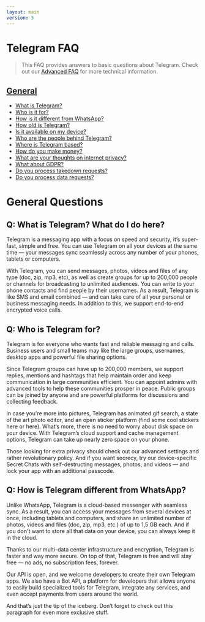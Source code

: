 ```yaml
---
layout: main
version: 5
---
```


# Telegram FAQ

> This FAQ provides answers to basic questions about Telegram.
  Check out our [Advanced FAQ](/wiki/faq) for more technical information.
 
## [General](#general)

* [What is Telegram?](#general_1) 
* [Who is it for?](#general_2)
* [How is it different from WhatsApp?](#general_3)
* [How old is Telegram?](#)
* [Is it available on my device?](#)
* [Who are the people behind Telegram?](#)
* [Where is Telegram based?](#)
* [How do you make money?](#)
* [What are your thoughts on internet privacy?](#)
* [What about GDPR?](#)
* [Do you process takedown requests?](#)
* [Do you process data requests?](#)

# <a name="general" /> General Questions

## <a name="general_1" /> Q: What is Telegram? What do I do here?
Telegram is a messaging app with a focus on speed and security, it’s super-fast, simple and free. 
You can use Telegram on all your devices at the same time — your messages sync seamlessly across any number of your phones, tablets or computers.

With Telegram, you can send messages, photos, videos and files of any type (doc, zip, mp3, etc), as well as create groups for up to 200,000 people or channels for broadcasting to unlimited audiences. 
You can write to your phone contacts and find people by their usernames. 
As a result, Telegram is like SMS and email combined — and can take care of all your personal or business messaging needs. In addition to this, we support end-to-end encrypted voice calls.



## <a name="general_2" /> Q: Who is Telegram for?
Telegram is for everyone who wants fast and reliable messaging and calls. Business users and small teams may like the large groups, usernames, desktop apps and powerful file sharing options.

Since Telegram groups can have up to 200,000 members, we support replies, mentions and hashtags that help maintain order and keep communication in large communities efficient. You can appoint admins with advanced tools to help these communities prosper in peace. Public groups can be joined by anyone and are powerful platforms for discussions and collecting feedback.

In case you're more into pictures, Telegram has animated gif search, a state of the art photo editor, and an open sticker platform (find some cool stickers here or here). What‘s more, there is no need to worry about disk space on your device. With Telegram’s cloud support and cache management options, Telegram can take up nearly zero space on your phone.

Those looking for extra privacy should check out our advanced settings and rather revolutionary policy. And if you want secrecy, try our device-specific Secret Chats with self-destructing messages, photos, and videos — and lock your app with an additional passcode.


## <a name="general_3" />Q: How is Telegram different from WhatsApp?
Unlike WhatsApp, Telegram is a cloud-based messenger with seamless sync. As a result, you can access your messages from several devices at once, including tablets and computers, and share an unlimited number of photos, videos and files (doc, zip, mp3, etc.) of up to 1,5 GB each. And if you don't want to store all that data on your device, you can always keep it in the cloud.

Thanks to our multi-data center infrastructure and encryption, Telegram is faster and way more secure. On top of that, Telegram is free and will stay free — no ads, no subscription fees, forever.

Our API is open, and we welcome developers to create their own Telegram apps. We also have a Bot API, a platform for developers that allows anyone to easily build specialized tools for Telegram, integrate any services, and even accept payments from users around the world.

And that‘s just the tip of the iceberg. Don’t forget to check out this paragraph for even more exclusive stuff.